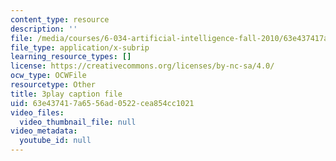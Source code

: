 ```yaml
---
content_type: resource
description: ''
file: /media/courses/6-034-artificial-intelligence-fall-2010/63e437417a6556ad0522cea854cc1021_kHyNqSnzP8Y.srt
file_type: application/x-subrip
learning_resource_types: []
license: https://creativecommons.org/licenses/by-nc-sa/4.0/
ocw_type: OCWFile
resourcetype: Other
title: 3play caption file
uid: 63e43741-7a65-56ad-0522-cea854cc1021
video_files:
  video_thumbnail_file: null
video_metadata:
  youtube_id: null
---
```

